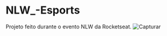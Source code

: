 # NLW_-Esports
Projeto feito durante o evento NLW da Rocketseat.
![Capturar](https://user-images.githubusercontent.com/104475614/195903855-2a1ec72b-2518-42ee-a878-bf422feb6e62.PNG)
